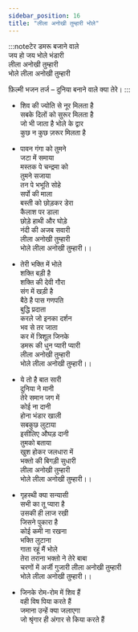 ```yaml
---
sidebar_position: 16
title: "लीला अनोखी तुम्हारी भोले"
---
```


:::noteटेर
डमरू बजाने वाले <br/>
जय हो जय भोले भंडारी <br/>
लीला अनोखी तुम्हारी <br/>
भोले लीला अनोखी तुम्हारी

फ़िल्मी भजन तर्ज – दुनिया बनाने वाले क्या तेरे।
:::

- शिव की ज्योति से नूर मिलता है <br/>
  सबके दिलों को सुरूर मिलता है <br/>
  जो भी जाता है भोले के द्वार <br/>
  कुछ न कुछ ज़रूर मिलता है

- पावन गंगा को तुमने <br/>
  जटा में समाया <br/>
  मस्तक पे चन्द्रमा को <br/>
  तुमने सजाया <br/>
  तन पे भभूति सोहे <br/>
  सर्पो की माला <br/>
  बस्ती को छोड़कर डेरा <br/>
  कैलाश पर डाला <br/>
  छोड़े हाथी और घोड़े <br/>
  नंदी की अजब सवारी <br/>
  लीला अनोखी तुम्हारी <br/>
  भोले लीला अनोखी तुम्हारी।।

- तेरी भक्ति में भोले <br/>
  शक्ति बड़ी है <br/>
  शक्ति की देवी गौरा <br/>
  संग में खड़ी है <br/>
  बैठे है पास गणपति <br/>
  बुद्धि प्रदाता <br/>
  करले जो इनका दर्शन <br/>
  भव से तर जाता <br/>
  कर में त्रिशूल जिनके <br/>
  डमरू की धुन प्यारी प्यारी <br/>
  लीला अनोखी तुम्हारी <br/>
  भोले लीला अनोखी तुम्हारी।।

- ये तो है बात सारी <br/>
  दुनिया ने मानी <br/>
  तेरे समान जग में <br/>
  कोई ना दानी <br/>
  होना भंडार खाली <br/>
  सबकुछ लुटाया <br/>
  इसीलिए औघड़ दानी <br/>
  तुमको बताया <br/>
  खुश होकर जलधारा में <br/>
  भक्तो की बिगड़ी सुधारी <br/>
  लीला अनोखी तुम्हारी <br/>
  भोले लीला अनोखी तुम्हारी।।

- गृहस्थी क्या सन्यासी <br/>
  सभी का तू प्यारा है <br/>
  उसकी ही लाज रखी <br/>
  जिसने पुकारा है <br/>
  कोई कमी ना रखना <br/>
  भक्ति लुटाना <br/>
  गाता रहूं मैं भोले <br/>
  तेरा तराना भक्तो ने तेरे बाबा <br/>
  चरणों में अर्जी गुजारी लीला अनोखी तुम्हारी <br/>
  भोले लीला अनोखी तुम्हारी।।

- जिनके रोम-रोम में शिव हैं <br/>
  वही विष पिया करते हैं <br/>
  जमाना उन्हें क्या जलाएगा <br/>
  जो श्रृंगार ही अंगार से किया करते हैं <br/>
